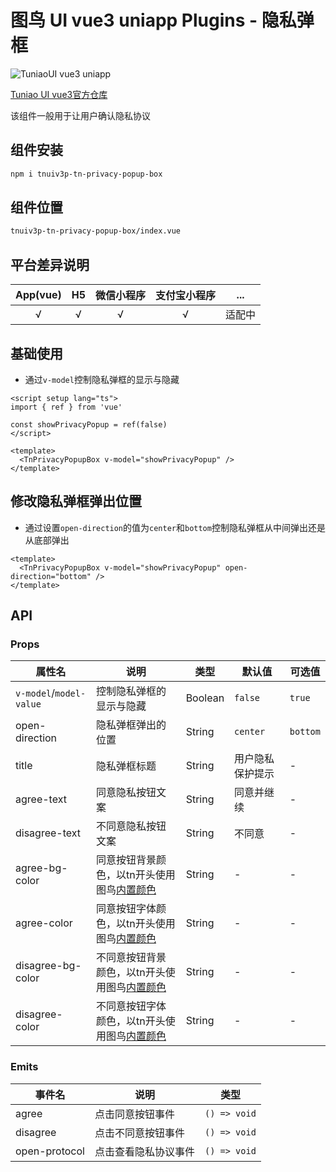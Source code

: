 # 图鸟 UI vue3 uniapp Plugins - 隐私弹框

![TuniaoUI vue3 uniapp](https://resource.tuniaokj.com/images/vue3/market/vue3-banner-min.jpg 'TuniaoUI vue3 uniapp')

[Tuniao UI vue3官方仓库](https://github.com/tuniaoTech/tuniaoui-rc-vue3-uniapp)

该组件一般用于让用户确认隐私协议

## 组件安装

```bash
npm i tnuiv3p-tn-privacy-popup-box
```

## 组件位置

```bash
tnuiv3p-tn-privacy-popup-box/index.vue
```

## 平台差异说明

| App(vue) | H5  | 微信小程序 | 支付宝小程序 |  ...   |
| :------: | :-: | :--------: | :----------: | :----: |
|    √     |  √  |     √      |      √       | 适配中 |

## 基础使用

- 通过`v-model`控制隐私弹框的显示与隐藏

```vue
<script setup lang="ts">
import { ref } from 'vue'

const showPrivacyPopup = ref(false)
</script>

<template>
  <TnPrivacyPopupBox v-model="showPrivacyPopup" />
</template>
```

## 修改隐私弹框弹出位置

- 通过设置`open-direction`的值为`center`和`bottom`控制隐私弹框从中间弹出还是从底部弹出

```vue
<template>
  <TnPrivacyPopupBox v-model="showPrivacyPopup" open-direction="bottom" />
</template>
```

## API

### Props

| 属性名                  | 说明                                                         | 类型    | 默认值           | 可选值   |
| ----------------------- | ------------------------------------------------------------ | ------- | ---------------- | -------- |
| `v-model`/`model-value` | 控制隐私弹框的显示与隐藏                                     | Boolean | `false`          | `true`   |
| open-direction          | 隐私弹框弹出的位置                                           | String  | `center`         | `bottom` |
| title                   | 隐私弹框标题                                                 | String  | 用户隐私保护提示 | -        |
| agree-text              | 同意隐私按钮文案                                             | String  | 同意并继续       | -        |
| disagree-text           | 不同意隐私按钮文案                                           | String  | 不同意           | -        |
| agree-bg-color          | 同意按钮背景颜色，以tn开头使用图鸟[内置颜色](https://vue3.tuniaokj.com/zh-CN/guide/style/background.html) | String  | -                | -        |
| agree-color             | 同意按钮字体颜色，以tn开头使用图鸟[内置颜色](https://vue3.tuniaokj.com/zh-CN/guide/style/text.html) | String  | -                | -        |
| disagree-bg-color       | 不同意按钮背景颜色，以tn开头使用图鸟[内置颜色](https://vue3.tuniaokj.com/zh-CN/guide/style/background.html) | String  | -                | -        |
| disagree-color          | 不同意按钮字体颜色，以tn开头使用图鸟[内置颜色](https://vue3.tuniaokj.com/zh-CN/guide/style/text.html) | String  | -                | -        |



### Emits

| 事件名        | 说明                 | 类型         |
| ------------- | -------------------- | ------------ |
| agree         | 点击同意按钮事件     | `() => void` |
| disagree      | 点击不同意按钮事件   | `() => void` |
| open-protocol | 点击查看隐私协议事件 | `() => void` |
